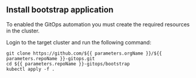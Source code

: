 ## Install bootstrap application
To enabled the GitOps automation you must create the required resources in the cluster.

Login to the target cluster and run the following command:
```
git clone https://github.com/${{ parameters.orgName }}/${{ parameters.repoName }}-gitops.git
cd ${{ parameters.repoName }}-gitops/bootstrap
kubectl apply -f .
```
